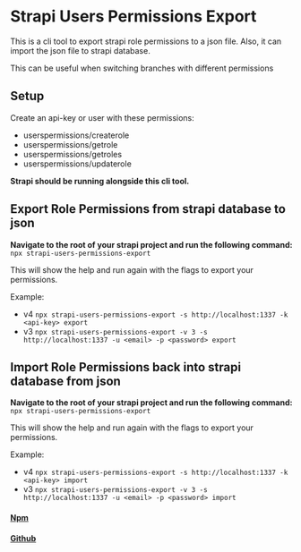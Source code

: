 # Strapi Users Permissions Export

This is a cli tool to export strapi role permissions to a json file.
Also, it can import the json file to strapi database.

This can be useful when switching branches with different permissions

## Setup
Create an api-key or user with these permissions:
- userspermissions/createrole
- userspermissions/getrole
- userspermissions/getroles
- userspermissions/updaterole

**Strapi should be running alongside this cli tool.**

## Export Role Permissions from strapi database to json

**Navigate to the root of your strapi project and run the following command:**  
`npx strapi-users-permissions-export`

This will show the help and run again with the flags to export your permissions.

Example:  
- v4 `npx strapi-users-permissions-export -s http://localhost:1337 -k <api-key> export`
- v3 `npx strapi-users-permissions-export -v 3 -s http://localhost:1337 -u <email> -p <password> export`


## Import Role Permissions back into strapi database from json
**Navigate to the root of your strapi project and run the following command:**  
`npx strapi-users-permissions-export`

This will show the help and run again with the flags to export your permissions.

Example:  
- v4 `npx strapi-users-permissions-export -s http://localhost:1337 -k <api-key> import`
- v3 `npx strapi-users-permissions-export -v 3 -s http://localhost:1337 -u <email> -p <password> import`

#### <ins>[Npm](https://www.npmjs.com/package/strapi-users-permissions-export)<ins>

#### <ins>[Github](https://github.com/DarinDev1000/strapi-users-permissions-export)<ins>
